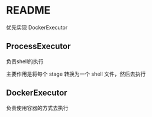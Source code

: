 # README

优先实现 DockerExecutor 

## ProcessExecutor
负责shell的执行

主要作用是将每个 stage 转换为一个 shell 文件，然后去执行

## DockerExecutor

负责使用容器的方式去执行